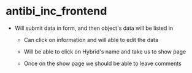 # antibi_inc_frontend

- Will submit data in form, and then object's data will be listed in <ul>

- Can click on information and will able to edit the data

- Will be able to click on Hybrid's name and take us to show page

- Once on the show page we should be able to leave comments